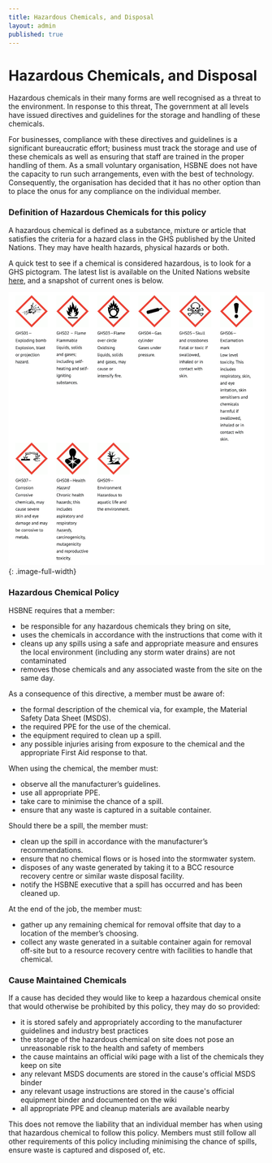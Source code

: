 ```yaml
---
title: Hazardous Chemicals, and Disposal
layout: admin
published: true
---
```



# Hazardous Chemicals, and Disposal


Hazardous chemicals in their many forms are well recognised as a threat to the environment. In response to this threat, The government at all levels have issued directives and guidelines for the storage and handling of these chemicals. 

For businesses, compliance with these directives and guidelines is a significant bureaucratic effort; business must track the storage and use of these chemicals as well as ensuring that staff are trained in the proper handling of them.   As a small voluntary organisation, HSBNE does not have the capacity to run such arrangements, even with the best of technology. Consequently, the organisation has decided that it has no other option than to place the onus for any compliance on the individual member.

### Definition of Hazardous Chemicals for this policy
     

A hazardous chemical is defined as a substance, mixture or article that satisfies the criteria for a hazard class in the GHS published by the United Nations. They may have health hazards, physical hazards or both.

A quick test to see if a chemical is considered hazardous, is to look for a GHS pictogram. The latest list is available on the United Nations website [here](http://www.unece.org/trans/danger/publi/ghs/pictograms.html), and a snapshot of current ones is below.

![](pictograms.png){: .image-full-width}

### Hazardous Chemical Policy

HSBNE requires that a member:

- be responsible for any hazardous chemicals they bring on site, 
- uses the chemicals in accordance with the instructions that come with it
- cleans up any spills using a safe and appropriate measure and ensures the local environment (including any storm water drains) are not contaminated
- removes those chemicals and any associated waste from the site on the same day.

As a consequence of this directive, a member must be aware of:
 
- the formal description of the chemical via, for example, the Material Safety Data Sheet (MSDS).
- the required PPE for the use of the chemical.
- the equipment required to clean up a spill.
- any possible injuries arising from exposure to the chemical and the appropriate First Aid response to that.

When using the chemical, the member must:

- observe all the manufacturer’s guidelines.
- use all appropriate PPE.
- take care to minimise the chance of a spill.
- ensure that any waste is captured in a suitable container.

Should there be a spill, the member must:

- clean up the spill in accordance with the manufacturer’s recommendations.
- ensure that no chemical flows or is hosed into the stormwater system.
- disposes of any waste generated by taking it to a BCC resource recovery centre or similar waste disposal facility.
- notify the HSBNE executive that a spill has occurred and has been cleaned up.

At the end of the job, the member must:

- gather up any remaining chemical for removal offsite that day to a location of the member’s choosing.
- collect any waste generated in a suitable container again for removal off-site but to a resource recovery centre with facilities to handle that chemical.

### Cause Maintained Chemicals
If a cause has decided they would like to keep a hazardous chemical onsite that would otherwise be prohibited by this policy, they may do so provided:

- it is stored safely and appropriately according to the manufacturer guidelines and industry best practices
- the storage of the hazardous chemical on site does not pose an unreasonable risk to the health and safety of members
- the cause maintains an official wiki page with a list of the chemicals they keep on site
- any relevant MSDS documents are stored in the cause's official MSDS binder
- any relevant usage instructions are stored in the cause's official equipment binder and documented on the wiki
- all appropriate PPE and cleanup materials are available nearby

This does not remove the liability that an individual member has when using that hazardous chemical to follow this policy. Members must still follow all other requirements of this policy including minimising the chance of spills, ensure waste is captured and disposed of, etc.
